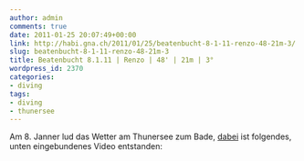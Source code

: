 ```yaml
---
author: admin
comments: true
date: 2011-01-25 20:07:49+00:00
link: http://habi.gna.ch/2011/01/25/beatenbucht-8-1-11-renzo-48-21m-3/
slug: beatenbucht-8-1-11-renzo-48-21m-3
title: Beatenbucht 8.1.11 | Renzo | 48' | 21m | 3°
wordpress_id: 2370
categories:
- diving
tags:
- diving
- thunersee
---
```


Am 8. Janner lud das Wetter am Thunersee zum Bade, [dabei](http://habi.gna.ch/divelog/2011.01.08.beatenbucht.pdf) ist folgendes, unten eingebundenes Video entstanden:



